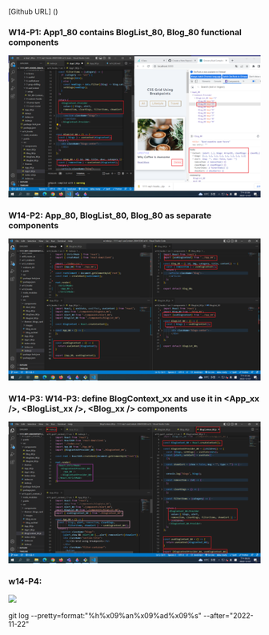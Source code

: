 [Github URL] ()

### W14-P1: App1_80 contains BlogList_80, Blog_80 functional components

![](w14-p1.png)


### W14-P2: App_80, BlogList_80, Blog_80 as separate components

![](w14-p2.png)



### W14-P3: W14-P3: define BlogContext_xx and use it in <App_xx />, <BlogList_xx />, <Blog_xx /> components

![](w14-p3.png)


### w14-P4: 

![](w12-p4.png)

git log --pretty=format:"%h%x09%an%x09%ad%x09%s" --after="2022-11-22"
